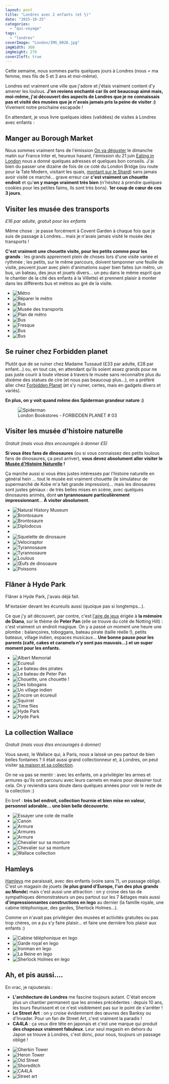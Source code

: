 ```yaml
---
layout: post
title: "Londres avec 2 enfants (et ½)"
date: "2015-10-25"
categories: 
  - "qui-voyage"
tags: 
  - "londres"
coverImage: "London/IMG_0026.jpg"
imgWidth: 360
imgHeight: 270
cover2left: true
---
```


Cette semaine, nous sommes partis quelques jours à Londres (nous = ma femme, mes fils de 5 et 3 ans et moi-même).

Londres est vraiment une ville que j'adore et j'étais vraiment content d'y amener les loulous. **J'en reviens enchanté car ils ont beaucoup aimé mais, moi-même, j'ai découvert des aspects de Londres que je ne connaissais pas et visité des musées que je n'avais jamais pris la peine de visiter :)** Vivement notre prochaine escapade !

En attendant, je vous livre quelques idées (validées) de visites à Londres avec enfants :

## Manger au Borough Market

Nous sommes vraiment fans de l'émission [On va déguster](http://www.franceinter.fr/emission-on-va-deguster) le dimanche matin sur France Inter et, heureux hasard, l'émission du 21 juin [Eating in London](http://www.franceinter.fr/emission-on-va-deguster-eating-in-london) nous a donné quelques adresses et quelques bon conseils. J'ai bien du passer une dizaine de fois de ce coté du London Bridge (ou route pour la Tate Modern, visitant les quais, [montant sur le Shard](/2014/04/un-week-end-a-londres/)) sans jamais avoir visité ce marché... grave erreur car **c'est vraiment un chouette endroit** et qu'**on y mange vraiment très bien** (n'hésitez à prendre quelques cookies pour les petites faims, ils sont très bons). **1er coup de cœur de ces 3 jours**.

## Visiter les musée des transports

_£16 par adulte, gratuit pour les enfants_

Même chose : je passe forcément à Covent Garden à chaque fois que je suis de passage à Londres... mais je n'avais jamais visité le musée des transports !

**C'est vraiment une chouette visite, pour les petits comme pour les grands** : les grands apprennent plein de choses lors d'une visite variée et rythmée ; les petits, sur le même parcours, doivent tamponner une feuille de visite, peuvent jouer avec plein d'animations super bien faites (un métro, un bus, un bateau, des jeux et jouets divers... un peu dans le même esprit que le chantier de la cité des enfants à la Villette) et prennent plaisir à monter dans les différents bus et métros au gré de la visite.

<div id="mt-slider" class="splide">
<div class="splide__track">
<ul class="splide__list">
<li class="splide__slide"><img src="/images/2015/10/London/IMG_0005.jpg" alt="Métro"></li>
<li class="splide__slide"><img src="/images/2015/10/London/IMG_0009.jpg" alt="Réparer le métro"></li>
<li class="splide__slide"><img src="/images/2015/10/London/IMG_0013.jpg" alt="Bus"></li>
<li class="splide__slide"><img src="/images/2015/10/London/IMG_0016.jpg" alt="Musée des transports"></li>
<li class="splide__slide"><img src="/images/2015/10/London/IMG_0017.jpg" alt="Plan de métro"></li>
<li class="splide__slide"><img src="/images/2015/10/London/IMG_0020.jpg" alt="Bus"></li>
<li class="splide__slide"><img src="/images/2015/10/London/IMG_0027.jpg" alt="Fresque"></li>
<li class="splide__slide"><img src="/images/2015/10/London/IMG_0029.jpg" alt="Bus"></li>
<li class="splide__slide"><img src="/images/2015/10/London/IMG_0030.jpg" alt="Bus"></li>
</ul>
</div>
</div>

## Se ruiner chez Forbidden planet

Plutôt que de se ruiner chez Madame Tussaud (£33 par adulte, £28 par enfant...) ou, en tout cas, en attendant qu'ils soient assez grands pour ne pas juste courir à toute vitesse à travers le musée sans reconnaître plus du dixième des statues de cire (et nous pas beaucoup plus...), on a préféré aller chez [Forbidden Planet](https://forbiddenplanet.com/) (et s'y ruiner, certes, mais en gadgets divers et variés).

**En plus, on y voit quand même des Spiderman grandeur nature :)**

<figure style="width: 670px">
	<img src="/images/2015/10/8080998548_b9441fd2b9_z.jpg" alt="Spiderman">
	<figcaption lang="en">London Bookstores - FORBIDDEN PLANET # 03</figcaption>
</figure>

## Visiter les musée d'histoire naturelle

_Gratuit (mais vous êtes encouragés à donner £5)_

**Si vous êtes fans de dinosaures** (ou si vous connaissez des petits loulous fans de dinosaures, ça peut arriver), **vous devez absolument aller visiter le [Musée d'Histoire Naturelle](http://www.nhm.ac.uk/) !**

Ça marche aussi si vous êtes justes intéressés par l'histoire naturelle en général hein ... tout le musée est vraiment chouette (le simulateur de supermarché de Kobe m'a fait grande impression)... mais les dinosaures sont justes géniaux : de très belles mises en scène, avec quelques dinosaures animés, dont **un tyrannosaure particulièrement impressionnant**... **À visiter absolument**.

<div id="mhn-slider" class="splide">
<div class="splide__track">
<ul class="splide__list">
<li class="splide__slide"><img src="/images/2015/10/London/IMG_0050.jpg" alt="Natural History Museum"></li>
<li class="splide__slide"><img src="/images/2015/10/London/IMG_0036.jpg" alt="Brontosaure"></li>
<li class="splide__slide"><img src="/images/2015/10/London/IMG_0037.jpg" alt="Brontosaure"></li>
<li class="splide__slide"><img src="/images/2015/10/London/IMG_0040.jpg" alt="Diplodocus"></li>
<li class="splide__slide"><img src="/images/2015/10/London/IMG_0041.jpg" alt=""></li>
<li class="splide__slide"><img src="/images/2015/10/London/IMG_0042.jpg" alt="Squelette de dinosaure"></li>
<li class="splide__slide"><img src="/images/2015/10/London/IMG_0043.jpg" alt="Velociraptor"></li>
<li class="splide__slide"><img src="/images/2015/10/London/IMG_0044.jpg" alt="Tyrannosaure"></li>
<li class="splide__slide"><img src="/images/2015/10/London/IMG_0045.jpg" alt="Tyrannosaure"></li>
<li class="splide__slide"><img src="/images/2015/10/London/IMG_0046.jpg" alt="Loulous"></li>
<li class="splide__slide"><img src="/images/2015/10/London/IMG_0047.jpg" alt="Œufs de dinsoaure"></li>
<li class="splide__slide"><img src="/images/2015/10/London/IMG_0048.jpg" alt="Poissons"></li>
</ul>
</div>
</div>

## Flâner à Hyde Park

Flâner à Hyde Park, j'avais déjà fait.

M'extasier devant les écureuils aussi (quoique pas si longtemps...).

Ce que j'y ait découvert, par contre, c'est [l'aire de jeux](https://www.royalparks.org.uk/parks/kensington-gardens/things-to-see-and-do/sports-and-leisure/diana-memorial-playground) érigée à **la mémoire de Diana**, sur le thème de **Peter Pan** (elle se trouve du coté de Notting Hill) : c'est vraiment un endroit magique. On y a passé un moment une heure une plombe : balançoires, toboggans, bateau pirate (taille réelle !), petits bateaux, village indien, espaces musicaux... **Une bonne pause pour les parents (café, cakes et caramels n'y sont pas mauvais...) et un super moment pour les enfants.**

<div id="hp-slider" class="splide">
<div class="splide__track">
<ul class="splide__list">
<li class="splide__slide"><img src="/images/2015/10/London/IMG_0051.jpg" alt="Albert Memorial"></li>
<li class="splide__slide"><img src="/images/2015/10/London/IMG_0052.jpg" alt="Ecureuil"></li>
<li class="splide__slide"><img src="/images/2015/10/London/IMG_0054.jpg" alt="Le bateau des pirates"></li>
<li class="splide__slide"><img src="/images/2015/10/London/IMG_0055.jpg" alt="Le bateau de Peter Pan"></li>
<li class="splide__slide"><img src="/images/2015/10/London/IMG_0056.jpg" alt="Chouette, une chouette !"></li>
<li class="splide__slide"><img src="/images/2015/10/London/IMG_0057.jpg" alt="Des tobogans"></li>
<li class="splide__slide"><img src="/images/2015/10/London/IMG_0058.jpg" alt="Un village indien"></li>
<li class="splide__slide"><img src="/images/2015/10/London/IMG_0064.jpg" alt="Encore un écureuil"></li>
<li class="splide__slide"><img src="/images/2015/10/vIMG_0059.jpg" alt="Squirrel"></li>
<li class="splide__slide"><img src="/images/2015/10/London/IMG_0060.jpg" alt="Time flies"></li>
<li class="splide__slide"><img src="/images/2015/10/London/IMG_0061.jpg" alt="Hyde Park"></li>
<li class="splide__slide"><img src="/images/2015/10/London/IMG_0062.jpg" alt="Hyde Park"></li>
</ul>
</div>
</div>

## La collection Wallace

_Gratuit (mais vous êtes encouragés à donner)_

Vous savez, le Wallace qui, à Paris, nous a laissé un peu partout de bien belles fontaines ? Il était aussi grand collectionneur et, à Londres, on peut visiter [sa maison et sa collection](http://www.wallacecollection.org/).

On ne va pas se mentir : avec les enfants, on a privilégier les armes et armures qu'ils ont parcouru avec leurs carnets en mains pour dessiner tout cela. On y reviendra sans doute dans quelques années pour voir le reste de la collection :)

En bref : **très bel endroit, collection fournie et bien mise en valeur, personnel adorable... une bien belle découverte**.

<div id="wallace-slider" class="splide">
<div class="splide__track">
<ul class="splide__list">
<li class="splide__slide"><img src="/images/2015/10/London/IMG_0074.jpg" alt="Essayer une cote de maille"></li>
<li class="splide__slide"><img src="/images/2015/10/London/IMG_0075.jpg" alt="Canon"></li>
<li class="splide__slide"><img src="/images/2015/10/London/IMG_0076.jpg" alt="Armure"></li>
<li class="splide__slide"><img src="/images/2015/10/London/IMG_0077.jpg" alt="Armures"></li>
<li class="splide__slide"><img src="/images/2015/10/London/IMG_0078.jpg" alt="Armure"></li>
<li class="splide__slide"><img src="/images/2015/10/London/IMG_0079.jpg" alt="Chevalier sur sa monture"></li>
<li class="splide__slide"><img src="/images/2015/10/London/IMG_0080.jpg" alt="Chevalier sur sa monture"></li>
<li class="splide__slide"><img src="/images/2015/10/London/IMG_0081.jpg" alt="Wallace collection"></li>
</ul>
</div>
</div>

## Hamleys

[Hamleys](http://www.hamleys.com/) me paraissait, avec des enfants (voire sans ?), un passage obligé. C'est un magasin de jouets (**le plus grand d'Europe, l'un des plus grands au Monde**) mais c'est aussi une attraction : on y croise des tas de sympathiques démonstrateurs un peu partout sur les 7 &étages mais aussi **d'impressionnantes constructions en lego** au dernier (la famille royale, une cabine téléphonique, des gardes, Sherlock Holmes...).

Comme on n'avait pas privilégier des musées et activités gratuites ou pas trop chères, on a pu s'y faire plaisir... et faire une dernière fois plaisir aux enfants :)

<div id="hamleys-slider" class="splide">
<div class="splide__track">
<ul class="splide__list">
<li class="splide__slide"><img src="/images/2015/10/London/IMG_0082.jpg" alt="Cabine téléphonique en lego"></li>
<li class="splide__slide"><img src="/images/2015/10/London/IMG_0083.jpg" alt="Garde royal en lego"></li>
<li class="splide__slide"><img src="/images/2015/10/London/IMG_0084.jpg" alt="Ironman en lego"></li>
<li class="splide__slide"><img src="/images/2015/10/London/IMG_0085.jpg" alt="La Reine en lego"></li>
<li class="splide__slide"><img src="/images/2015/10/London/IMG_0086.jpg" alt="Sherlock Holmes en lego"></li>
</ul>
</div>
</div>

## Ah, et pis aussi....

En vrac, je rajouterais :

- **L'architecture de Londres** me fascine toujours autant. C'était encore plus un chantier permanent que les années précédentes : depuis 10 ans, les tours fleurissent et ce n'est visiblement pas sur le point de s'arrêter !
- **Le Street Art** : on y croise évidemment des œuvres des Banksy ou d'Invader. Pour un fan de Street Art, c'est vraiment la paradis !
- **CA4LA** : ça veux dire tête en japonais et c'est une marque qui produit **des chapeaux vraiment fabuleux**. Leur seul magasin en dehors du Japon se trouve à Londres, c'est donc, pour nous, toujours un passage obligé !

<div id="divers-slider" class="splide">
<div class="splide__track">
<ul class="splide__list">
<li class="splide__slide"><img src="/images/2015/10/London/IMG_0066.jpg" alt="Gherkin Tower"></li>
<li class="splide__slide"><img src="/images/2015/10/London/IMG_0067.jpg" alt="Heron Tower"></li>
<li class="splide__slide"><img src="/images/2015/10/London/IMG_0071.jpg" alt="Old Street"></li>
<li class="splide__slide"><img src="/images/2015/10/London/IMG_0072.jpg" alt="Shoreditch"></li>
<li class="splide__slide"><img src="/images/2015/10/London/IMG_0073.jpg" alt="CA4LA"></li>
<li class="splide__slide"><img src="/images/2015/10/London/IMG_0069.jpg" alt="Street art"></li>
</ul>
</div>
</div>
